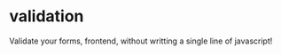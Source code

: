 validation
==========

Validate your forms, frontend, without writting a single line of javascript!
